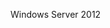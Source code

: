 <Token xmlns:xlink="http://www.w3.org/1999/xlink">Windows Server 2012</Token>

<!--HONumber=Jul16_HO3-->


